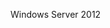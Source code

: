 <Token xmlns:xlink="http://www.w3.org/1999/xlink">Windows Server 2012</Token>

<!--HONumber=Jul16_HO3-->


